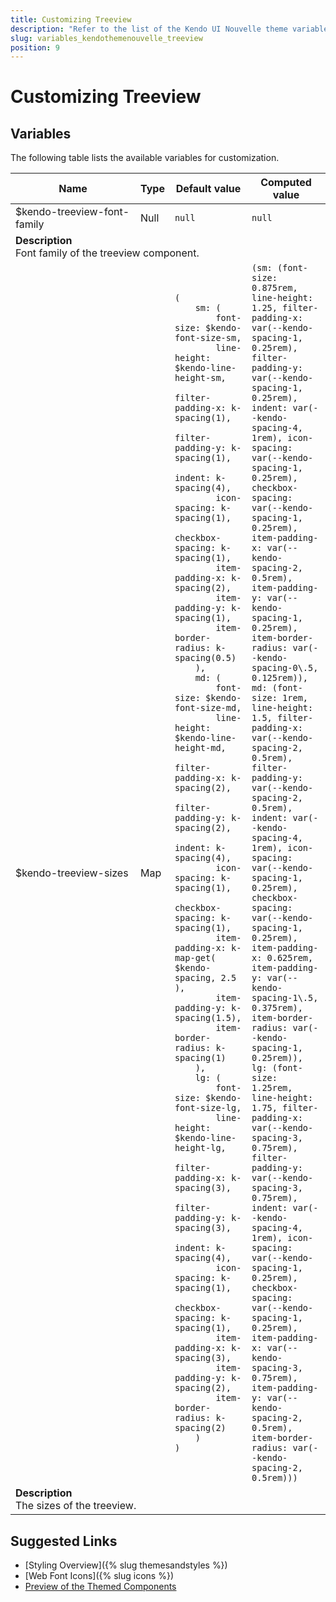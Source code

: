```yaml
---
title: Customizing Treeview
description: "Refer to the list of the Kendo UI Nouvelle theme variables available for customization."
slug: variables_kendothemenouvelle_treeview
position: 9
---
```


# Customizing Treeview

## Variables

The following table lists the available variables for customization.

<table class="theme-variables">
    <colgroup>
    <col style="width: 200px; white-space:nowrap;" />
    <col />
    <col />
    <col />
</colgroup>
<thead>
    <tr>
        <th>Name</th>
        <th>Type</th>
        <th>Default value</th>
        <th>Computed value</th>
    </tr>
</thead>
<tbody>
        <tr>
    <td>$kendo-treeview-font-family</td>
    <td>Null</td>
    <td><code>null</code></td>
    <td><code>null</code></td>
</tr>
<tr>
    <td colspan="4" class="theme-variables-description-container"><div><b>Description</b><div class="theme-variables-description">Font family of the treeview component.</div></div>
    </td>
</tr>
<tr>
    <td>$kendo-treeview-sizes</td>
    <td>Map</td>
    <td><code>(
    sm: (
        font-size: $kendo-font-size-sm,
        line-height: $kendo-line-height-sm,
        filter-padding-x: k-spacing(1),
        filter-padding-y: k-spacing(1),
        indent: k-spacing(4),
        icon-spacing: k-spacing(1),
        checkbox-spacing: k-spacing(1),
        item-padding-x: k-spacing(2),
        item-padding-y: k-spacing(1),
        item-border-radius: k-spacing(0.5)
    ),
    md: (
        font-size: $kendo-font-size-md,
        line-height: $kendo-line-height-md,
        filter-padding-x: k-spacing(2),
        filter-padding-y: k-spacing(2),
        indent: k-spacing(4),
        icon-spacing: k-spacing(1),
        checkbox-spacing: k-spacing(1),
        item-padding-x: k-map-get( $kendo-spacing, 2.5 ),
        item-padding-y: k-spacing(1.5),
        item-border-radius: k-spacing(1)
    ),
    lg: (
        font-size: $kendo-font-size-lg,
        line-height: $kendo-line-height-lg,
        filter-padding-x: k-spacing(3),
        filter-padding-y: k-spacing(3),
        indent: k-spacing(4),
        icon-spacing: k-spacing(1),
        checkbox-spacing: k-spacing(1),
        item-padding-x: k-spacing(3),
        item-padding-y: k-spacing(2),
        item-border-radius: k-spacing(2)
    )
)</code></td>
    <td><code>(sm: (font-size: 0.875rem, line-height: 1.25, filter-padding-x: var(--kendo-spacing-1, 0.25rem), filter-padding-y: var(--kendo-spacing-1, 0.25rem), indent: var(--kendo-spacing-4, 1rem), icon-spacing: var(--kendo-spacing-1, 0.25rem), checkbox-spacing: var(--kendo-spacing-1, 0.25rem), item-padding-x: var(--kendo-spacing-2, 0.5rem), item-padding-y: var(--kendo-spacing-1, 0.25rem), item-border-radius: var(--kendo-spacing-0\.5, 0.125rem)), md: (font-size: 1rem, line-height: 1.5, filter-padding-x: var(--kendo-spacing-2, 0.5rem), filter-padding-y: var(--kendo-spacing-2, 0.5rem), indent: var(--kendo-spacing-4, 1rem), icon-spacing: var(--kendo-spacing-1, 0.25rem), checkbox-spacing: var(--kendo-spacing-1, 0.25rem), item-padding-x: 0.625rem, item-padding-y: var(--kendo-spacing-1\.5, 0.375rem), item-border-radius: var(--kendo-spacing-1, 0.25rem)), lg: (font-size: 1.25rem, line-height: 1.75, filter-padding-x: var(--kendo-spacing-3, 0.75rem), filter-padding-y: var(--kendo-spacing-3, 0.75rem), indent: var(--kendo-spacing-4, 1rem), icon-spacing: var(--kendo-spacing-1, 0.25rem), checkbox-spacing: var(--kendo-spacing-1, 0.25rem), item-padding-x: var(--kendo-spacing-3, 0.75rem), item-padding-y: var(--kendo-spacing-2, 0.5rem), item-border-radius: var(--kendo-spacing-2, 0.5rem)))</code></td>
</tr>
<tr>
    <td colspan="4" class="theme-variables-description-container"><div><b>Description</b><div class="theme-variables-description">The sizes of the treeview.</div></div>
    </td>
</tr>
</tbody>
</table>

## Suggested Links

* [Styling Overview]({% slug themesandstyles %})
* [Web Font Icons]({% slug icons %})
* [Preview of the Themed Components](../)

